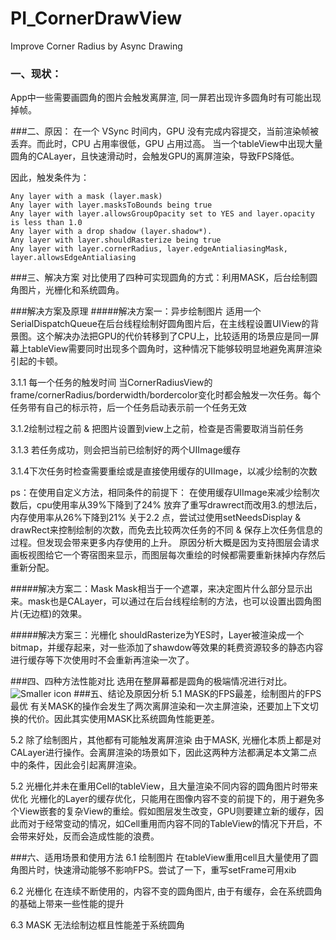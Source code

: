 # PI_CornerDrawView
Improve Corner Radius by Async Drawing

### 一、现状：
App中一些需要画圆角的图片会触发离屏渲, 同一屏若出现许多圆角时有可能出现掉帧。

###二、原因：
在一个 VSync 时间内，GPU 没有完成内容提交，当前渲染帧被丢弃。而此时，CPU 占用率很低，GPU 占用过高。 当一个tableView中出现大量圆角的CALayer，且快速滑动时，会触发GPU的离屏渲染，导致FPS降低。

因此，触发条件为：

    Any layer with a mask (layer.mask)
    Any layer with layer.masksToBounds being true
    Any layer with layer.allowsGroupOpacity set to YES and layer.opacity is less than 1.0
    Any layer with a drop shadow (layer.shadow*).
    Any layer with layer.shouldRasterize being true
    Any layer with layer.cornerRadius, layer.edgeAntialiasingMask, layer.allowsEdgeAntialiasing
    
###三、解决方案
对比使用了四种可实现圆角的方式：利用MASK，后台绘制圆角图片，光栅化和系统圆角。

###解决方案及原理
#####解决方案一：异步绘制图片
 适用一个SerialDispatchQueue在后台线程绘制好圆角图片后，在主线程设置UIView的背景图。这个解决办法把GPU的代价转移到了CPU上，比较适用的场景应是同一屏幕上tableView需要同时出现多个圆角时，这种情况下能够较明显地避免离屏渲染引起的卡顿。

3.1.1 每一个任务的触发时间 当CornerRadiusView的frame/cornerRadius/borderwidth/bordercolor变化时都会触发一次任务。每个任务带有自己的标示符，后一个任务启动表示前一个任务无效

3.1.2绘制过程之前 & 把图片设置到view上之前，检查是否需要取消当前任务

3.1.3 若任务成功，则会把当前已绘制好的两个UIImage缓存

3.1.4下次任务时检查需要重绘或是直接使用缓存的UIImage，以减少绘制的次数

ps：在使用自定义方法，相同条件的前提下：
在使用缓存UIImage来减少绘制次数后，cpu使用率从39%下降到了24%
放弃了重写drawrect而改用3.的想法后，内存使用率从26%下降到21%
关于2.2 点，尝试过使用setNeedsDisplay & drawRect来控制绘制的次数，而免去比较两次任务的不同 & 保存上次任务信息的过程。但发现会带来更多内存使用的上升。
原因分析大概是因为支持图层会请求画板视图给它一个寄宿图来显示，而图层每次重绘的时候都需要重新抹掉内存然后重新分配。

#####解决方案二：Mask
Mask相当于一个遮罩，来决定图片什么部分显示出来。mask也是CALayer，可以通过在后台线程绘制的方法，也可以设置出圆角图片(无边框)的效果。    

#####解决方案三：光栅化
shouldRasterize为YES时，Layer被渲染成一个bitmap，并缓存起来，对一些添加了shawdow等效果的耗费资源较多的静态内容进行缓存等下次使用时不会重新再渲染一次了。

###四、四种方法性能对比
选用在整屏幕都是圆角的极端情况进行对比。
![Smaller icon](/Users/isahuang/Desktop/11223.jpeg)
###五、结论及原因分析
 5.1 MASK的FPS最差，绘制图片的FPS最优
有关MASK的操作会发生了两次离屏渲染和一次主屏渲染，还要加上下文切换的代价。因此其实使用MASK比系统圆角性能更差。



 5.2 除了绘制图片，其他都有可能触发离屏渲染
      由于MASK, 光栅化本质上都是对CALayer进行操作。会离屏渲染的场景如下，因此这两种方法都满足本文第二点中的条件，因此会引起离屏渲染。

 5.2 光栅化并未在重用Cell的tableView，且大量渲染不同内容的圆角图片时带来优化
      光栅化的Layer的缓存优化，只能用在图像内容不变的前提下的，用于避免多个View嵌套的复杂View的重绘。假如图层发生改变，GPU则要建立新的缓存，因此而对于经常变动的情况，如Cell重用而内容不同的TableView的情况下开启，不会带来好处，反而会造成性能的浪费。

###六、适用场景和使用方法
6.1 绘制图片
在tableView重用cell且大量使用了圆角图片时，快速滑动能够不影响FPS。尝试了一下，重写setFrame可用xib

6.2 光栅化
在连续不断使用的，内容不变的圆角图片, 由于有缓存，会在系统圆角的基础上带来一些性能的提升

6.3 MASK
无法绘制边框且性能差于系统圆角

